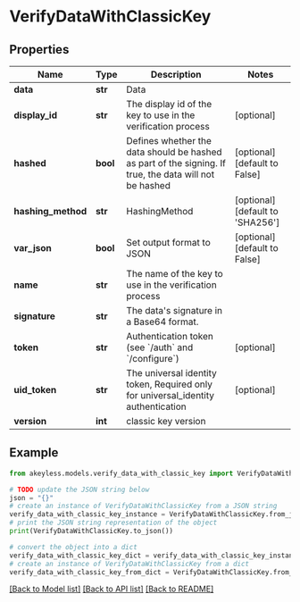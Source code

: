 # VerifyDataWithClassicKey


## Properties

Name | Type | Description | Notes
------------ | ------------- | ------------- | -------------
**data** | **str** | Data | 
**display_id** | **str** | The display id of the key to use in the verification process | [optional] 
**hashed** | **bool** | Defines whether the data should be hashed as part of the signing. If true, the data will not be hashed | [optional] [default to False]
**hashing_method** | **str** | HashingMethod | [optional] [default to 'SHA256']
**var_json** | **bool** | Set output format to JSON | [optional] [default to False]
**name** | **str** | The name of the key to use in the verification process | 
**signature** | **str** | The data&#39;s signature in a Base64 format. | 
**token** | **str** | Authentication token (see &#x60;/auth&#x60; and &#x60;/configure&#x60;) | [optional] 
**uid_token** | **str** | The universal identity token, Required only for universal_identity authentication | [optional] 
**version** | **int** | classic key version | 

## Example

```python
from akeyless.models.verify_data_with_classic_key import VerifyDataWithClassicKey

# TODO update the JSON string below
json = "{}"
# create an instance of VerifyDataWithClassicKey from a JSON string
verify_data_with_classic_key_instance = VerifyDataWithClassicKey.from_json(json)
# print the JSON string representation of the object
print(VerifyDataWithClassicKey.to_json())

# convert the object into a dict
verify_data_with_classic_key_dict = verify_data_with_classic_key_instance.to_dict()
# create an instance of VerifyDataWithClassicKey from a dict
verify_data_with_classic_key_from_dict = VerifyDataWithClassicKey.from_dict(verify_data_with_classic_key_dict)
```
[[Back to Model list]](../README.md#documentation-for-models) [[Back to API list]](../README.md#documentation-for-api-endpoints) [[Back to README]](../README.md)


